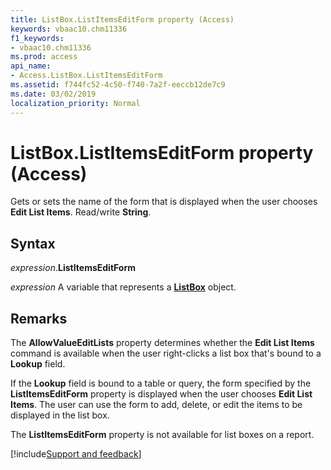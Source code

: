 ```yaml
---
title: ListBox.ListItemsEditForm property (Access)
keywords: vbaac10.chm11336
f1_keywords:
- vbaac10.chm11336
ms.prod: access
api_name:
- Access.ListBox.ListItemsEditForm
ms.assetid: f744fc52-4c50-f740-7a2f-eeccb12de7c9
ms.date: 03/02/2019
localization_priority: Normal
---
```



# ListBox.ListItemsEditForm property (Access)

Gets or sets the name of the form that is displayed when the user chooses **Edit List Items**. Read/write **String**.


## Syntax

_expression_.**ListItemsEditForm**

_expression_ A variable that represents a **[ListBox](Access.ListBox.md)** object.


## Remarks

The **AllowValueEditLists** property determines whether the **Edit List Items** command is available when the user right-clicks a list box that's bound to a **Lookup** field.

If the **Lookup** field is bound to a table or query, the form specified by the **ListItemsEditForm** property is displayed when the user chooses **Edit List Items**. The user can use the form to add, delete, or edit the items to be displayed in the list box.

The **ListItemsEditForm** property is not available for list boxes on a report.




[!include[Support and feedback](~/includes/feedback-boilerplate.md)]